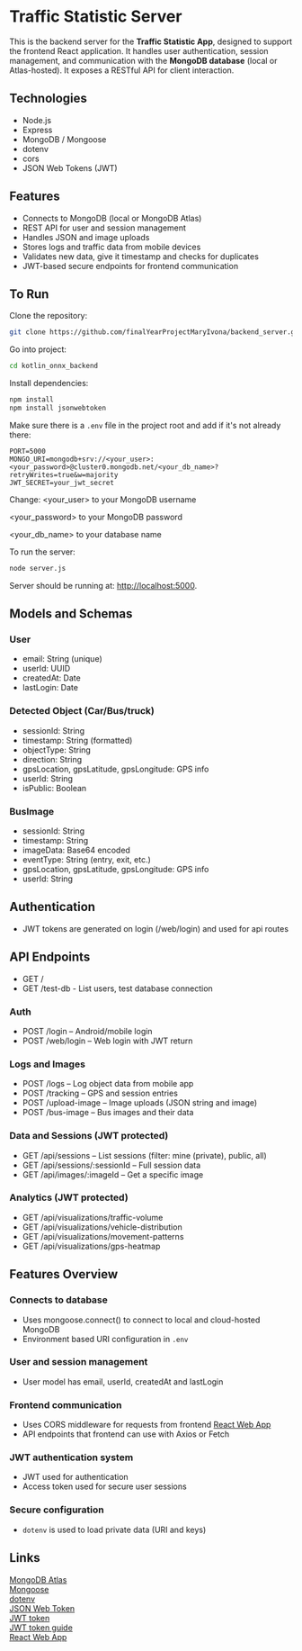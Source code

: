 # Traffic Statistic Server

This is the backend server for the **Traffic Statistic App**, designed to support the frontend React application. It handles user authentication, session management, and communication with the **MongoDB database** (local or Atlas-hosted). It exposes a RESTful API for client interaction.

## Technologies
- Node.js  
- Express  
- MongoDB / Mongoose  
- dotenv  
- cors  
- JSON Web Tokens (JWT)

## Features
- Connects to MongoDB (local or MongoDB Atlas)  
- REST API for user and session management
- Handles JSON and image uploads
- Stores logs and traffic data from mobile devices
- Validates new data, give it timestamp and checks for duplicates
- JWT-based secure endpoints for frontend communication  

## To Run

Clone the repository:
```bash
git clone https://github.com/finalYearProjectMaryIvona/backend_server.git
```

Go into project:
```bash
cd kotlin_onnx_backend
```

Install dependencies:
```bash
npm install
npm install jsonwebtoken
```

Make sure there is a `.env` file in the project root and add if it's not already there:
```
PORT=5000
MONGO_URI=mongodb+srv://<your_user>:<your_password>@cluster0.mongodb.net/<your_db_name>?retryWrites=true&w=majority
JWT_SECRET=your_jwt_secret
```
Change:
<your_user> to your MongoDB username

<your_password> to your MongoDB password

<your_db_name> to your database name

To run the server:
```bash
node server.js
```

Server should be running at: [http://localhost:5000](http://localhost:5000).

## Models and Schemas
### User
- email: String (unique)
- userId: UUID
- createdAt: Date
- lastLogin: Date

### Detected Object (Car/Bus/truck)
- sessionId: String
- timestamp: String (formatted)
- objectType: String
- direction: String
- gpsLocation, gpsLatitude, gpsLongitude: GPS info
- userId: String
- isPublic: Boolean
  
### BusImage
- sessionId: String
- timestamp: String
- imageData: Base64 encoded
- eventType: String (entry, exit, etc.)
- gpsLocation, gpsLatitude, gpsLongitude: GPS info
- userId: String

## Authentication
- JWT tokens are generated on login (/web/login) and used for api routes

## API Endpoints
- GET / 
- GET /test-db - List users, test database connection
### Auth
- POST /login – Android/mobile login
- POST /web/login – Web login with JWT return
### Logs and Images
- POST /logs – Log object data from mobile app
- POST /tracking – GPS and session entries
- POST /upload-image – Image uploads (JSON string and image)
- POST /bus-image – Bus images and their data
### Data and Sessions (JWT protected)
- GET /api/sessions – List sessions (filter: mine (private), public, all)
- GET /api/sessions/:sessionId – Full session data
- GET /api/images/:imageId – Get a specific image
### Analytics (JWT protected)
- GET /api/visualizations/traffic-volume
- GET /api/visualizations/vehicle-distribution
- GET /api/visualizations/movement-patterns
- GET /api/visualizations/gps-heatmap

## Features Overview
### Connects to database
- Uses mongoose.connect() to connect to local and cloud-hosted MongoDB
- Environment based URI configuration in `.env`

### User and session management
- User model has email, userId, createdAt and lastLogin

### Frontend communication 
- Uses CORS middleware for requests from frontend [React Web App](https://github.com/finalYearProjectMaryIvona/front_end_web_app.git)
- API endpoints that frontend can use with Axios or Fetch

### JWT authentication system
- JWT used for authentication
- Access token used for secure user sessions

### Secure configuration
- `dotenv` is used to load private data (URI and keys)

## Links
[MongoDB Atlas](https://www.mongodb.com/docs/atlas/)<br/>
[Mongoose](https://mongoosejs.com/docs/guide.html)<br/>
[dotenv](https://www.npmjs.com/package/dotenv)<br/>
[JSON Web Token](https://www.geeksforgeeks.org/json-web-token-jwt/)<br/>
[JWT token](https://www.npmjs.com/package/jsonwebtoken)<br/>
[JWT token guide](https://www.loginradius.com/blog/engineering/guide-to-jwt/)<br/>
[React Web App](https://github.com/finalYearProjectMaryIvona/front_end_web_app)<br/>

